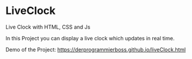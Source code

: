 # LiveClock
Live Clock with HTML, CSS and Js

In this Project you can display a live clock which updates in real time.


Demo of the Project: 
https://derprogrammierboss.github.io/liveClock.html
